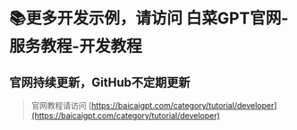 # 📚更多开发示例，请访问 白菜GPT官网-服务教程-开发教程
## 官网持续更新，GitHub不定期更新
> 官网教程请访问
[https://baicaigpt.com/category/tutorial/developer](https://baicaigpt.com/category/tutorial/developer)
